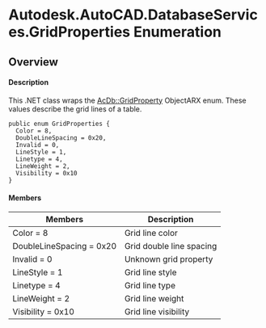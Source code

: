 # Autodesk.AutoCAD.DatabaseServices.GridProperties Enumeration

## Overview

#### Description
This .NET class wraps the [AcDb::GridProperty](AcDb__GridProperty.md) ObjectARX enum. These values describe the grid lines of a table.
```text
public enum GridProperties {
  Color = 8,
  DoubleLineSpacing = 0x20,
  Invalid = 0,
  LineStyle = 1,
  Linetype = 4,
  LineWeight = 2,
  Visibility = 0x10
}
```

#### Members
| Members | Description |
| --- | --- |
| Color = 8 | Grid line color |
| DoubleLineSpacing = 0x20 | Grid double line spacing |
| Invalid = 0 | Unknown grid property |
| LineStyle = 1 | Grid line style |
| Linetype = 4 | Grid line type |
| LineWeight = 2 | Grid line weight |
| Visibility = 0x10 | Grid line visibility |